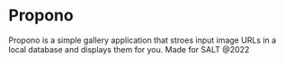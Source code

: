 # Propono
Propono is a simple gallery application that stroes input image URLs in a local database and displays them for you. Made for SALT @2022
